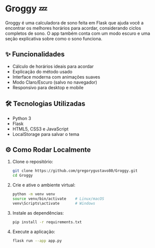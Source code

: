 # Groggy 💤
Groggy é uma calculadora de sono feita em Flask que ajuda você a encontrar os melhores horários para acordar, considerando ciclos completos de sono.  O app também conta com um modo escuro e uma seção explicativa sobre como o sono funciona.

## ✨ Funcionalidades
- Cálculo de horários ideais para acordar
- Explicação do método usado
- Interface moderna com animações suaves
- Modo Claro/Escuro (salvo no navegador)
- Responsivo para desktop e mobile

## 🛠 Tecnologias Utilizadas
- Python 3
- Flask
- HTML5, CSS3 e JavaScript
- LocalStorage para salvar o tema

## ⚙️ Como Rodar Localmente

1. Clone o repositório:

    ```bash
    git clone https://github.com/gregorygustavo80/Groggy.git
    cd Groggy
    ```

2. Crie e ative o ambiente virtual:

    ```bash
    python -m venv venv
    source venv/bin/activate    # Linux/macOS
    venv\Scripts\activate       # Windows
    ```

3. Instale as dependências:

    ```bash
    pip install -r requirements.txt
    ```

4. Execute a aplicação:

    ```bash
    flask run --app app.py
    ```
